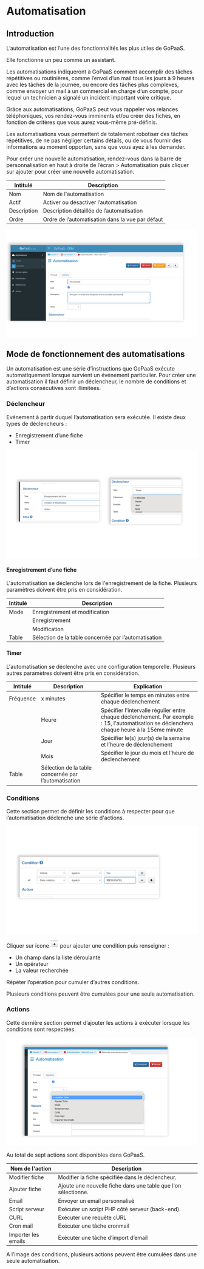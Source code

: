 

# Automatisation


## Introduction

L’automatisation est l’une des fonctionnalités les plus utiles de GoPaaS.

Elle fonctionne un peu comme un assistant.

 

Les automatisations indiqueront à GoPaaS comment accomplir des tâches répétitives ou routinières, comme l’envoi d’un mail tous les jours à 9 heures avec les tâches de la journée, ou encore des tâches plus complexes, comme envoyer un mail à un commercial en charge d’un compte, pour lequel un technicien a signalé un incident important voire critique.

Grâce aux automatisations, GoPaaS peut vous rappeler vos relances téléphoniques, vos rendez-vous imminents et/ou créer des fiches, en fonction de critères que vous aurez vous-même pré-définis.

Les automatisations vous permettent de totalement robotiser des tâches répétitives, de ne pas négliger certains détails, ou de vous fournir des informations au moment opportun, sans que vous ayez à les demander.

Pour créer une nouvelle automatisation, rendez-vous dans la barre de personnalisation en haut à droite de l’écran > Automatisation puis cliquer sur ajouter pour créer une nouvelle automatisation.


| **Intitulé**                | **Description**                  |
|------------------------|---------------------------------------------|
| Nom               | Nom de l'automatisation                                 |
| Actif                  | Activer ou désactiver l’automatisation      |
| Description            | Description détaillée de l’automatisation   |
| Ordre                  | Ordre de l’automatisation dans la vue par défaut |


![alt_text](images/mainItem.png)



## Mode de fonctionnement des automatisations

Un automatisation est une série d’instructions que GoPaaS exécute automatiquement lorsque survient un événement particulier. Pour créer une automatisation il faut définir un déclencheur, le nombre de conditions et d’actions consécutives sont illimitées.


### Déclencheur

Evénement à partir duquel l’automatisation sera exécutée. Il existe deux types de déclencheurs : 



* Enregistrement d’une fiche
* Timer

![alt_text](images/trigger.png)

#### Enregistrement d’une fiche

L'automatisation se déclenche lors de l'enregistrement de la fiche. Plusieurs paramètres doivent être pris en considération.


| Intitulé | Description                                                  |
|----------|--------------------------------------------------------------|
| Mode     | Enregistrement et modification                                |
|          | Enregistrement                                                |
|          | Modification                                                  |
| Table    | Sélection de la table concernée par l’automatisation          |




#### Timer

L'automatisation se déclenche avec une configuration temporelle. Plusieurs autres paramètres doivent être pris en considération.


| Intitulé   | Description                                                                   | Explication                                                                   |
|------------|-------------------------------------------------------------------------------|-------------------------------------------------------------------------------|
| Fréquence  | x minutes                                                                     | Spécifier le temps en minutes entre chaque déclenchement                      |
|            | Heure                                                                         | Spécifier l'intervalle régulier entre chaque déclenchement. Par exemple : 15, l'automatisation se déclenchera chaque heure à la 15ème minute |
|            | Jour                                                                          | Spécifier le(s) jour(s) de la semaine et l’heure de déclenchement            |
|            | Mois                                                                          | Spécifier le jour du mois et l’heure de déclenchement                        |
| Table      | Sélection de la table concernée par l’automatisation                           |                                                                               |




### Conditions


Cette section permet de définir les conditions à respecter pour que l’automatisation déclenche une série d'actions.

![alt_text](images/filter.png)

Cliquer sur icone ![alt_text](../asset/plusbtn.png) pour ajouter une condition puis renseigner : 

* Un champ dans la liste déroulante
* Un opérateur
* La valeur recherchée

Répéter l’opération pour cumuler d’autres conditions.

Plusieurs conditions peuvent être cumulées pour une seule automatisation.


### Actions

Cette dernière section permet d’ajouter les actions à exécuter lorsque les conditions sont respectées.

![alt_text](images/action.png)

Au total de sept actions sont disponibles dans GoPaaS.


| Nom de l'action   | Description                                          |
|-------------------|------------------------------------------------------|
| Modifier fiche    | Modifier la fiche spécifiée dans le déclencheur.    |
| Ajouter fiche     | Ajoute une nouvelle fiche dans une table que l'on sélectionne. |
| Email             | Envoyer un email personnalisé                        |
| Script serveur    | Exécuter un script PHP côté serveur (back-end).     |
| CURL              | Exécuter une requête cURL                            |
| Cron mail         | Exécuter une tâche cronmail                         |
| Importer les emails | Exécuter une tâche d’import d’email               |



A l’image des conditions, plusieurs actions peuvent être cumulées dans une seule automatisation.

​​​​​​​
